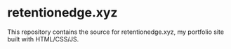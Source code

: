 # retentionedge.xyz
This repository contains the source for retentionedge.xyz, my portfolio site built with HTML/CSS/JS.
